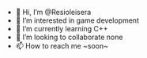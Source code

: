 - 👋 Hi, I’m @Resioleisera
- 👀 I’m interested in game development
- 🌱 I’m currently learning C++
- 💞️ I’m looking to collaborate none
- 📫 How to reach me ~soon~

<!---
Resioleisera/Resioleisera is a ✨ special ✨ repository because its `README.md` (this file) appears on your GitHub profile.
You can click the Preview link to take a look at your changes.
--->
